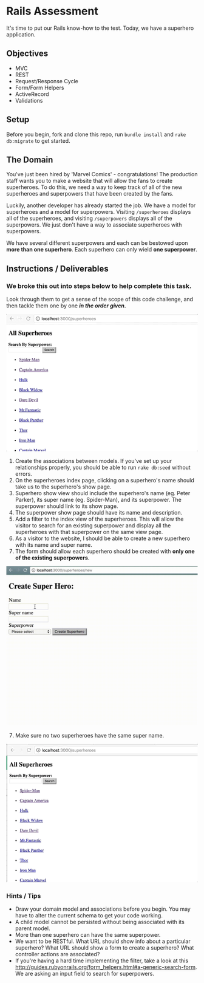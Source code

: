 # Rails Assessment

It's time to put our Rails know-how to the test. Today, we have a superhero application.

## Objectives
+ MVC
+ REST
+ Request/Response Cycle
+ Form/Form Helpers
+ ActiveRecord
+ Validations

## Setup

Before you begin, fork and clone this repo, run `bundle install` and `rake db:migrate` to get started.

## The Domain

You've just been hired by 'Marvel Comics' - congratulations! The production staff wants you to make a website that will allow the fans to create superheroes. To do this, we need a way to keep track of all of the new superheroes and superpowers that have been created by the fans.

Luckily, another developer has already started the job. We have a model for superheroes and a model for superpowers. Visiting `/superheroes` displays all of the superheroes, and visiting `/superpowers` displays all of the superpowers. We just don't have a way to associate superheroes with superpowers. 

We have several different superpowers and each can be bestowed upon **more than one superhero**. Each superhero can only wield **one superpower**. 

## Instructions / Deliverables

### We broke this out into steps below to help complete this task. 

Look through them to get a sense of the scope of this code challenge, and then tackle them one by one ***in the order given.***

![img](gif2.gif)

1. Create the associations between models. If you've set up your relationships properly, you should be able to run `rake db:seed` without errors.
1. On the superheroes index page, clicking on a superhero's name should take us to the superhero's show page.
2. Superhero show view should include the superhero's name (eg. Peter Parker), its super name (eg. Spider-Man), and its superpower. The superpower should link to its show page.  
3. The superpower show page should have its name and description.
4. Add a filter to the index view of the superheroes. This will allow the visitor to search for an existing superpower and display all the superheroes with that superpower on the same view page.
5. As a visitor to the website, I should be able to create a new superhero with its name and super name. 
6. The form should allow each superhero should be created with **only one of the existing superpowers**. 

  ![img](add_hero.gif)
  
7. Make sure no two superheroes have the same super name.

![img](gif3.gif)

### Hints / Tips
+ Draw your domain model and associations before you begin. You may have to alter the current schema to get your code working.
+ A child model cannot be persisted without being associated with its parent model.
+ More than one superhero can have the same superpower.
+ We want to be RESTful. What URL should show info about a particular superhero? What URL should show a form to create a superhero? What controller actions are associated? 
+ If you're having a hard time implementing the filter, take a look at this http://guides.rubyonrails.org/form_helpers.html#a-generic-search-form. We are asking an input field to search for superpowers.

